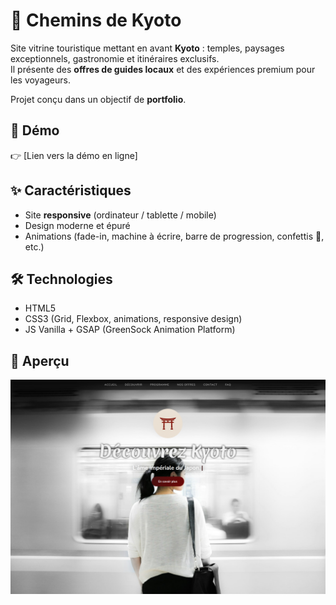 # 🏮 Chemins de Kyoto

Site vitrine touristique mettant en avant **Kyoto** : temples, paysages exceptionnels, gastronomie et itinéraires exclusifs.  
Il présente des **offres de guides locaux** et des expériences premium pour les voyageurs.  

Projet conçu dans un objectif de **portfolio**.

## 🚀 Démo

👉 [Lien vers la démo en ligne]

## ✨ Caractéristiques

- Site **responsive** (ordinateur / tablette / mobile)
- Design moderne et épuré
- Animations (fade-in, machine à écrire, barre de progression, confettis 🎉, etc.)

## 🛠️ Technologies

- HTML5
- CSS3 (Grid, Flexbox, animations, responsive design)
- JS Vanilla + GSAP (GreenSock Animation Platform)


## 📸 Aperçu

![Capture d’écran accueil](docs/demo-home.png)
